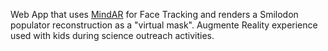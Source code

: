 Web App that uses [MindAR](https://github.com/hiukim/mind-ar-js) for Face Tracking and renders a Smilodon populator reconstruction as a "virtual mask". Augmente Reality experience used with kids during science outreach activities.
